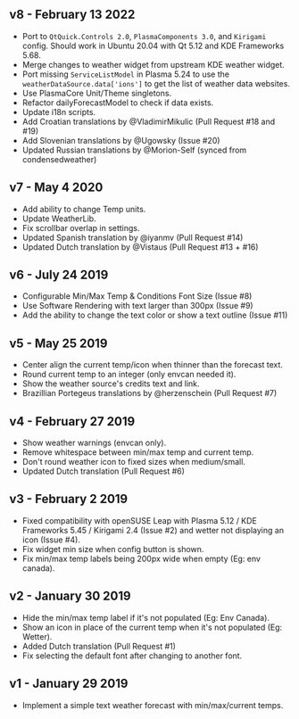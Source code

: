 ## v8 - February 13 2022

* Port to `QtQuick.Controls 2.0`, `PlasmaComponents 3.0`, and `Kirigami` config. Should work in Ubuntu 20.04 with Qt 5.12 and KDE Frameworks 5.68.
* Merge changes to weather widget from upstream KDE weather widget.
* Port missing `ServiceListModel` in Plasma 5.24 to use the `weatherDataSource.data['ions']` to get the list of weather data websites.
* Use PlasmaCore Unit/Theme singletons.
* Refactor dailyForecastModel to check if data exists.
* Update i18n scripts.
* Add Croatian translations by @VladimirMikulic (Pull Request #18 and #19)
* Add Slovenian translations by @Ugowsky (Issue #20)
* Updated Russian translations by @Morion-Self (synced from condensedweather)

## v7 - May 4 2020

* Add ability to change Temp units.
* Update WeatherLib.
* Fix scrollbar overlap in settings.
* Updated Spanish translation by @iyanmv (Pull Request #14)
* Updated Dutch translation by @Vistaus (Pull Request #13 + #16)

## v6 - July 24 2019

* Configurable Min/Max Temp & Conditions Font Size (Issue #8)
* Use Software Rendering with text larger than 300px (Issue #9)
* Add the ability to change the text color or show a text outline (Issue #11)

## v5 - May 25 2019

* Center align the current temp/icon when thinner than the forecast text.
* Round current temp to an integer (only envcan needed it).
* Show the weather source's credits text and link.
* Brazillian Portegeus translations by @herzenschein (Pull Request #7)

## v4 - February 27 2019

* Show weather warnings (envcan only).
* Remove whitespace between min/max temp and current temp.
* Don't round weather icon to fixed sizes when medium/small.
* Updated Dutch translation (Pull Request #6)

## v3 - February 2 2019

* Fixed compatibility with openSUSE Leap with Plasma 5.12 / KDE Frameworks 5.45 / Kirigami 2.4 (Issue #2) and wetter not displaying an icon (Issue #4).
* Fix widget min size when config button is shown.
* Fix min/max temp labels being 200px wide when empty (Eg: env canada).

## v2 - January 30 2019

* Hide the min/max temp label if it's not populated (Eg: Env Canada).
* Show an icon in place of the current temp when it's not populated (Eg: Wetter).
* Added Dutch translation (Pull Request #1)
* Fix selecting the default font after changing to another font.

## v1 - January 29 2019

* Implement a simple text weather forecast with min/max/current temps.

